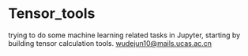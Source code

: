 # Tensor_tools
trying to do some machine learning related tasks in Jupyter, starting by building tensor calculation tools.
wudejun10@mails.ucas.ac.cn

